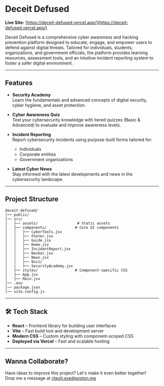 # Deceit Defused

**Live Site:** [https://deceit-defused.vercel.app/](https://deceit-defused.vercel.app/)

Deceit Defused is a comprehensive cyber awareness and hacking prevention platform designed to educate, engage, and empower users to defend against digital threats. Tailored for individuals, students, organizations, and government officials, the platform provides learning resources, assessment tools, and an intuitive incident reporting system to foster a safer digital environment.

---

##  Features

- **Security Academy**  
  Learn the fundamentals and advanced concepts of digital security, cyber hygiene, and asset protection.

- **Cyber Awareness Quiz**  
  Test your cybersecurity knowledge with tiered quizzes (Basic & Advanced) to evaluate and improve awareness levels.

- **Incident Reporting**  
  Report cybersecurity incidents using purpose-built forms tailored for:
  - Individuals
  - Corporate entities
  - Government organizations

- **Latest Cyber News**  
  Stay informed with the latest developments and news in the cybersecurity landscape.

---

##  Project Structure

```
deceit-defused/
│── public/
│── src/
│   ├── assets/                  # Static assets
│   ├── components/             # Core UI components
│   │   ├── CyberTools.jsx
│   │   ├── Footer.jsx
│   │   ├── Guide.jsx
│   │   ├── Home.jsx
│   │   ├── IncidentReport.jsx
│   │   ├── Navbar.jsx
│   │   ├── News.jsx
│   │   ├── Quiz/
│   │   ├── SecurityAcademy.jsx
│   ├── styles/                 # Component-specific CSS
│   ├── App.jsx
│   ├── Main.jsx
│── .env
│── package.json
│── vite.config.js
```

---

## 🛠️ Tech Stack

- **React** – Frontend library for building user interfaces
- **Vite** – Fast build tool and development server
- **Modern CSS** – Custom styling with component-scoped CSS
- **Deployed via Vercel** – Fast and scalable hosting

---

## Wanna Collaborate?
Have ideas to improve this project? Let's make it even better together!     
Drop me a message at ritesh.exe@proton.me 

